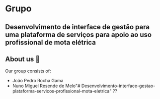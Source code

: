 
# Grupo 

## Desenvolvimento de interface de gestão para uma plataforma de serviços para apoio ao uso profissional de mota elétrica


## About us 📑 
Our group consists of:
<br>

* João Pedro Rocha Gama 
* Nuno Miguel Resende de Melo"# Desenvolvimento-interface-gestao-plataforma-servicos-profissional-mota-eletrica" ?? 
